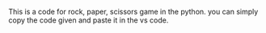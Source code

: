 This is a code for rock, paper, scissors game in the python. you can simply copy the code given and paste it in the vs code.
